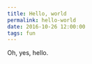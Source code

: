 ```yaml
---
title: Hello, world
permalink: hello-world
date: 2016-10-26 12:00:00
tags: fun
---
```


Oh, yes, hello.
